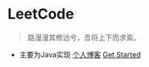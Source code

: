 # LeetCode


> 路漫漫其修远兮，吾将上下而求索。
* 主要为Java实现
[个人博客](https://blog.ashtime.net/)
[Get Started](#quick-start)
